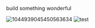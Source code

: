 build something wonderful

![1044939045450563634](https://github.com/veerbia/veerbia/assets/102765426/fa6cd42a-a04b-4bd9-8a92-21a660a6b5ab)
![test](https://media.tenor.com/mKMXJtjSv7YAAAAj/peachcat-new.gif)
